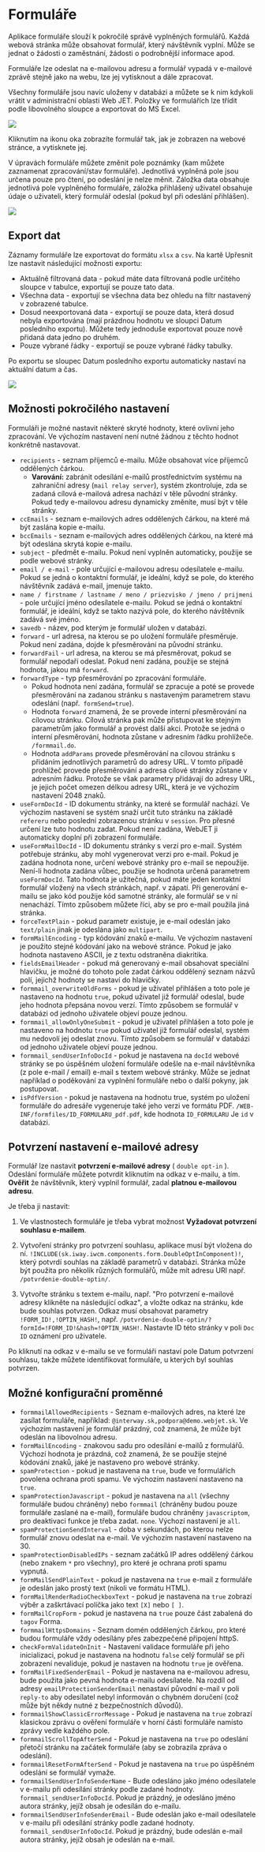 # Formuláře

Aplikace formuláře slouží k pokročilé správě vyplněných formulářů. Každá webová stránka může obsahovat formulář, který návštěvník vyplní. Může se jednat o žádosti o zaměstnání, žádosti o podrobnější informace apod.

Formuláře lze odeslat na e-mailovou adresu a formulář vypadá v e-mailové zprávě stejně jako na webu, lze jej vytisknout a dále zpracovat.

Všechny formuláře jsou navíc uloženy v databázi a můžete se k nim kdykoli vrátit v administrační oblasti Web JET. Položky ve formulářích lze třídit podle libovolného sloupce a exportovat do MS Excel.

![](detail.png)

Kliknutím na ikonu oka zobrazíte formulář tak, jak je zobrazen na webové stránce, a vytisknete jej.

V úpravách formuláře můžete změnit pole poznámky (kam můžete zaznamenat zpracování/stav formuláře). Jednotlivá vyplněná pole jsou určena pouze pro čtení, po odeslání je nelze měnit. Záložka data obsahuje jednotlivá pole vyplněného formuláře, záložka přihlášený uživatel obsahuje údaje o uživateli, který formulář odeslal (pokud byl při odeslání přihlášen).

![](detail-editnote.png)

## Export dat

Záznamy formuláře lze exportovat do formátu `xlsx` a `csv`. Na kartě Upřesnit lze nastavit následující možnosti exportu:
- Aktuálně filtrovaná data - pokud máte data filtrovaná podle určitého sloupce v tabulce, exportují se pouze tato data.
- Všechna data - exportují se všechna data bez ohledu na filtr nastavený v zobrazené tabulce.
- Dosud neexportovaná data - exportují se pouze data, která dosud nebyla exportována (mají prázdnou hodnotu ve sloupci Datum posledního exportu). Můžete tedy jednoduše exportovat pouze nově přidaná data jedno po druhém.
- Pouze vybrané řádky - exportují se pouze vybrané řádky tabulky.

Po exportu se sloupec Datum posledního exportu automaticky nastaví na aktuální datum a čas.

![](export-advanced.png)

## Možnosti pokročilého nastavení

Formuláři je možné nastavit některé skryté hodnoty, které ovlivní jeho zpracování. Ve výchozím nastavení není nutné žádnou z těchto hodnot konkrétně nastavovat.

- `recipients` - seznam příjemců e-mailu. Může obsahovat více příjemců oddělených čárkou.
  - **Varování:** zabránit odesílání e-mailů prostřednictvím systému na zahraniční adresy (`mail relay server`), systém zkontroluje, zda se zadaná cílová e-mailová adresa nachází v těle původní stránky. Pokud tedy e-mailovou adresu dynamicky změníte, musí být v těle stránky.
- `ccEmails` - seznam e-mailových adres oddělených čárkou, na které má být zaslána kopie e-mailu.
- `bccEmails` - seznam e-mailových adres oddělených čárkou, na které má být odeslána skrytá kopie e-mailu.
- `subject` - předmět e-mailu. Pokud není vyplněn automaticky, použije se podle webové stránky.
- `email / e-mail` - pole určující e-mailovou adresu odesílatele e-mailu. Pokud se jedná o kontaktní formulář, je ideální, když se pole, do kterého návštěvník zadává e-mail, jmenuje takto.
- `name / firstname / lastname / meno / priezvisko / jmeno / prijmeni` - pole určující jméno odesílatele e-mailu. Pokud se jedná o kontaktní formulář, je ideální, když se takto nazývá pole, do kterého návštěvník zadává své jméno.
- `savedb` - název, pod kterým je formulář uložen v databázi.
- `forward` - url adresa, na kterou se po uložení formuláře přesměruje. Pokud není zadána, dojde k přesměrování na původní stránku.
- `forwardFail` - url adresa, na kterou se má přesměrovat, pokud se formulář nepodaří odeslat. Pokud není zadána, použije se stejná hodnota, jakou má `forward`.
- `forwardType` - typ přesměrování po zpracování formuláře.
  - Pokud hodnota není zadána, formulář se zpracuje a poté se provede přesměrování na zadanou stránku s nastaveným parametrem stavu odeslání (např.` formSend=true`).
  - Hodnota `forward` znamená, že se provede interní přesměrování na cílovou stránku. Cílová stránka pak může přistupovat ke stejným parametrům jako formulář a provést další akci. Protože se jedná o interní přesměrování, hodnota zůstane v adresním řádku prohlížeče. `/formmail.do`.
  - Hodnota `addParams` provede přesměrování na cílovou stránku s přidáním jednotlivých parametrů do adresy URL. V tomto případě prohlížeč provede přesměrování a adresa cílové stránky zůstane v adresním řádku. Protože se však parametry přidávají do adresy URL, je jejich počet omezen délkou adresy URL, která je ve výchozím nastavení 2048 znaků.
- `useFormDocId` - ID dokumentu stránky, na které se formulář nachází. Ve výchozím nastavení se systém snaží určit tuto stránku na základě `refereru` nebo poslední zobrazenou stránku v `session`. Pro přesné určení lze tuto hodnotu zadat. Pokud není zadána, WebJET ji automaticky doplní při zobrazení formuláře.
- `useFormMailDocId` - ID dokumentu stránky s verzí pro e-mail. Systém potřebuje stránku, aby mohl vygenerovat verzi pro e-mail. Pokud je zadána hodnota none, určení webové stránky pro e-mail se nepoužije. Není-li hodnota zadána vůbec, použije se hodnota určená parametrem `useFormDocId`. Tato hodnota je užitečná, pokud máte jeden kontaktní formulář vložený na všech stránkách, např. v zápatí. Při generování e-mailu se jako kód použije kód samotné stránky, ale formulář se v ní nenachází. Tímto způsobem můžete říci, aby se pro e-mail použila jiná stránka.
- `forceTextPlain` - pokud parametr existuje, je e-mail odeslán jako `text/plain` jinak je odeslána jako `multipart`.
- `formMailEncoding` - typ kódování znaků e-mailu. Ve výchozím nastavení je použito stejné kódování jako na webové stránce. Pokud je jako hodnota nastaveno ASCII, je z textu odstraněna diakritika.
- `fieldsEmailHeader` - pokud má generovaný e-mail obsahovat speciální hlavičku, je možné do tohoto pole zadat čárkou oddělený seznam názvů polí, jejichž hodnoty se nastaví do hlavičky.
- `formmail_overwriteOldForms` - pokud je uživatel přihlášen a toto pole je nastaveno na hodnotu `true`, pokud uživatel již formulář odeslal, bude jeho hodnota přepsána novou verzí. Tímto způsobem se formulář v databázi od jednoho uživatele objeví pouze jednou.
- `formmail_allowOnlyOneSubmit` - pokud je uživatel přihlášen a toto pole je nastaveno na hodnotu `true` pokud uživatel již formulář odeslal, systém mu nedovolí jej odeslat znovu. Tímto způsobem se formulář v databázi od jednoho uživatele objeví pouze jednou.
- `formmail_sendUserInfoDocId` - pokud je nastavena na `docId` webové stránky se po úspěšném uložení formuláře odešle na e-mail návštěvníka (z pole e-mail / email) e-mail s textem webové stránky. Může se jednat například o poděkování za vyplnění formuláře nebo o další pokyny, jak postupovat.
- `isPdfVersion` - pokud je nastavena na hodnotu true, systém po uložení formuláře do adresáře vygeneruje také jeho verzi ve formátu PDF. `/WEB-INF/formfiles/ID_FORMULARU_pdf.pdf`, kde hodnota `ID_FORMULARU` Je `id` v databázi.

## Potvrzení nastavení e-mailové adresy

Formulář lze nastavit **potvrzení e-mailové adresy** ( `double opt-in` ). Odeslání formuláře můžete potvrdit kliknutím na odkaz v e-mailu, a tím. **Ověřit** že návštěvník, který vyplnil formulář, zadal **platnou e-mailovou adresu**.

Je třeba ji nastavit:

1. Ve vlastnostech formuláře je třeba vybrat možnost **Vyžadovat potvrzení souhlasu e-mailem**.

2. Vytvoření stránky pro potvrzení souhlasu, aplikace musí být vložena do ní. `!INCLUDE(sk.iway.iwcm.components.form.DoubleOptInComponent)!`, který potvrdí souhlas na základě parametrů v databázi. Stránka může být použita pro několik různých formulářů, může mít adresu URl např. `/potvrdenie-double-optin/`.

3. Vytvořte stránku s textem e-mailu, např. "Pro potvrzení e-mailové adresy klikněte na následující odkaz", a vložte odkaz na stránku, kde bude souhlas potvrzen. Odkaz musí obsahovat parametry `!FORM_ID!,!OPTIN_HASH!`, např. `/potvrdenie-double-optin/?formId=!FORM_ID!&hash=!OPTIN_HASH!`. Nastavte ID této stránky v poli `Doc ID` oznámení pro uživatele.

Po kliknutí na odkaz v e-mailu se ve formuláři nastaví pole Datum potvrzení souhlasu, takže můžete identifikovat formuláře, u kterých byl souhlas potvrzen.

## Možné konfigurační proměnné

- `formmailAllowedRecipients` - Seznam e-mailových adres, na které lze zasílat formuláře, například: `@interway.sk,podpora@demo.webjet.sk`. Ve výchozím nastavení je formulář prázdný, což znamená, že může být odeslán na libovolnou adresu.
- `formMailEncoding` - znakovou sadu pro odesílání e-mailů z formulářů. Výchozí hodnota je prázdná, což znamená, že se použije stejné kódování znaků, jaké je nastaveno pro webové stránky.
- `spamProtection` - pokud je nastavena na `true`, bude ve formulářích povolena ochrana proti spamu. Ve výchozím nastavení nastaveno na `true`.
- `spamProtectionJavascript` - pokud je nastavena na `all` (všechny formuláře budou chráněny) nebo `formmail` (chráněny budou pouze formuláře zaslané na e-mail), formuláře budou chráněny `javascriptom`, pro deaktivaci funkce je třeba zadat. `none`. Výchozí nastavení je `all`.
- `spamProtectionSendInterval` - doba v sekundách, po kterou nelze formulář znovu odeslat na e-mail. Ve výchozím nastavení nastaveno na 30.
- `spamProtectionDisabledIPs` - seznam začátků IP adres oddělený čárkou (nebo znakem `*` pro všechny), pro které je ochrana proti spamu vypnutá.
- `formMailSendPlainText` - pokud je nastavena na `true` e-mail z formuláře je odeslán jako prostý text (nikoli ve formátu HTML).
- `formMailRenderRadioCheckboxText` - pokud je nastavena na `true` zobrazí výběr a zaškrtávací políčka jako text `[X]` nebo `[ ]`.
- `formMailCropForm` - pokud je nastavena na `true` pouze část zabalená do `tagov` Forma.
- `formmailHttpsDomains` - Seznam domén oddělených čárkou, pro které budou formuláře vždy odesílány přes zabezpečené připojení httpS.
- `checkFormValidateOnInit` - Nastavení validace formuláře při jeho inicializaci, pokud je nastavena na hodnotu `false` celý formulář se při zobrazení nevaliduje, pokud je nastaven na hodnotu `true` je ověřena.
- `formMailFixedSenderEmail` - Pokud je nastavena na e-mailovou adresu, bude použita jako pevná hodnota e-mailu odesílatele. Na rozdíl od adresy `emailProtectionSenderEmail` nenastaví původní e-mail v poli `reply-to` aby odesílatel nebyl informován o chybném doručení (což může být někdy nutné z bezpečnostních důvodů).
- `formmailShowClassicErrorMessage` - Pokud je nastavena na `true` zobrazí klasickou zprávu o ověření formuláře v horní části formuláře namísto zprávy vedle každého pole.
- `formmailScrollTopAfterSend` - Pokud je nastavena na `true` po odeslání přetočí stránku na začátek formuláře (aby se zobrazila zpráva o odeslání).
- `formmailResetFormAfterSend` - Pokud je nastavena na `true` po úspěšném odeslání se formulář vymaže.
- `formmailSendUserInfoSenderName` - Bude odesláno jako jméno odesílatele v e-mailu při odesílání stránky podle zadané hodnoty. `formmail_sendUserInfoDocId`. Pokud je prázdný, je odesláno jméno autora stránky, jejíž obsah je odesílán do e-mailu.
- `formmailSendUserInfoSenderEmail` - Bude odeslán jako e-mail odesílatele v e-mailu při odesílání stránky podle zadané hodnoty. `formmail_sendUserInfoDocId`. Pokud je prázdný, bude odeslán e-mail autora stránky, jejíž obsah je odeslán na e-mail.

